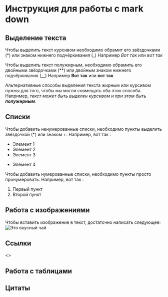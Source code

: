 # Инструкция для работы с mark down

## Выделение текста 

Чтобы выделить текст курсивом необходимо обрамит его звёздочками (*) или знаком нижнего подчёркивания (_) Например *Вот так* или _вот так_

Чтобы выделить текст полужирным, необходимо обрамить его двойными звёздочками (**) или двойным знаком нижнего подчёркивания (__) Например **Вот так** или __вот так__

Альтернативные способы выделения текста жирным или курсивом нужны для того, чтобы мы могли совмещать оба этих способа. Например, _текст может быть выделен курсивом и при этом быть **полужирным**_.

## Списки 

Чтобы добавить ненумерованные списки, необходимо пункты выделить звёздочкой (*)  или знаком +. Например, вот так :
* Элемент 1
* Элемент 2
* Элемент 3
+ Элемент 4

Чтобы добавить нумерованные списки, необходимо пункты просто пронумеровать. Например, вот так :
1. Первый пункт
2. Второй пункт

## Работа с изображениями 

Чтобы вставить изображение в текст, 
достаточно написать следующее:
![Это вкусный чай](лес.jpg)


## Ссылки
<>

## Работа с таблицами

## Цитаты